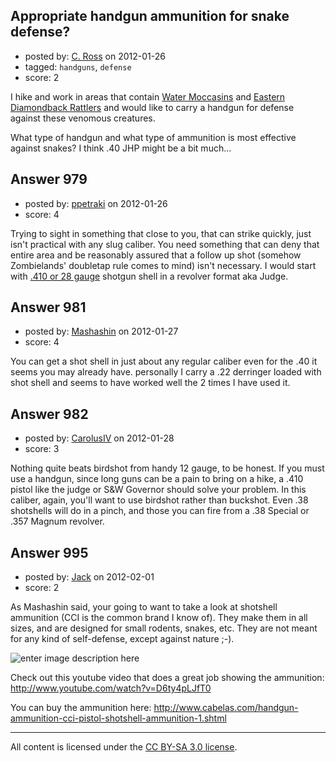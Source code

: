 ## Appropriate handgun ammunition for snake defense?

- posted by: [C. Ross](https://stackexchange.com/users/-1/132-c-ross) on 2012-01-26
- tagged: `handguns`, `defense`
- score: 2

I hike and work in areas that contain [Water Moccasins][1] and [Eastern Diamondback Rattlers][2] and would like to carry a handgun for defense against these venomous creatures. 

What type of handgun and what type of ammunition is most effective against snakes?  I think .40 JHP might be a bit much...

  [1]: http://en.wikipedia.org/wiki/Agkistrodon_piscivorus
  [2]: http://en.wikipedia.org/wiki/Eastern_Diamondback_Rattlesnake


## Answer 979

- posted by: [ppetraki](https://stackexchange.com/users/-1/380-ppetraki) on 2012-01-26
- score: 4

<p>Trying to sight in something that close to you, that can strike quickly, just isn't practical with any slug caliber. You need something that can deny that entire area and be reasonably assured that a follow up shot (somehow Zombielands' doubletap rule comes to mind) isn't necessary. I would start with <a href="http://www.chuckhawks.com/28gauge.htm">.410 or 28 gauge</a> shotgun shell in a revolver format aka Judge.</p>



## Answer 981

- posted by: [Mashashin](https://stackexchange.com/users/-1/212-mashashin) on 2012-01-27
- score: 4

<p>You can get a shot shell in just about any regular caliber even for the .40 it seems you may already have. personally I carry a .22 derringer loaded with shot shell and seems to have worked well the 2 times I have used it.</p>



## Answer 982

- posted by: [CarolusIV](https://stackexchange.com/users/-1/383-carolusiv) on 2012-01-28
- score: 3

<p>Nothing quite beats birdshot from handy 12 gauge, to be honest. If you must use a handgun, since long guns can be a pain to bring on a hike, a .410 pistol like the judge or S&amp;W Governor should solve your problem. In this caliber, again, you'll want to use birdshot rather than buckshot. Even .38 shotshells will do in a pinch, and those you can fire from a .38 Special or .357 Magnum revolver.</p>



## Answer 995

- posted by: [Jack](https://stackexchange.com/users/-1/382-jack) on 2012-02-01
- score: 2

<p>As Mashashin said, your going to want to take a look at shotshell ammunition (CCI is the common brand I know of).  They make them in all sizes, and are designed for small rodents, snakes, etc.  They are not meant for any kind of self-defense, except against nature ;-).</p>

<p><img src="http://i.stack.imgur.com/AYO6q.jpg" alt="enter image description here"></p>

<p>Check out this youtube video that does a great job showing the ammunition: <a href="http://www.youtube.com/watch?v=D6ty4pLJfT0" rel="nofollow">http://www.youtube.com/watch?v=D6ty4pLJfT0</a></p>

<p>You can buy the ammunition here:  <a href="http://www.cabelas.com/handgun-ammunition-cci-pistol-shotshell-ammunition-1.shtml" rel="nofollow">http://www.cabelas.com/handgun-ammunition-cci-pistol-shotshell-ammunition-1.shtml</a></p>




---

All content is licensed under the [CC BY-SA 3.0 license](https://creativecommons.org/licenses/by-sa/3.0/).
